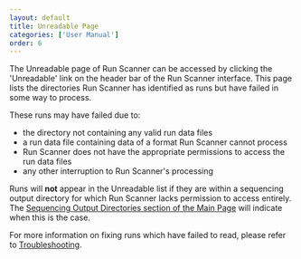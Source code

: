 ```yaml
---
layout: default
title: Unreadable Page
categories: ['User Manual']
order: 6
---
```


<!-- Update this as you update what the Unreadables page looks like -->

The Unreadable page of Run Scanner can be accessed by clicking the 'Unreadable' link on the header bar of the Run Scanner interface. This page lists the directories Run Scanner has identified as runs but have failed in some way to process. 

These runs may have failed due to:
* the directory not containing any valid run data files
* a run data file containing data of a format Run Scanner cannot process
* Run Scanner does not have the appropriate permissions to access the run data files
* any other interruption to Run Scanner's processing

Runs will **not** appear in the Unreadable list if they are within a sequencing output directory for which Run Scanner lacks permission to access entirely. The <a href="main.html#sequencers">Sequencing Output Directories section of the Main Page</a> will indicate when this is the case.

For more information on fixing runs which have failed to read, please refer to <a href="troubleshooting.html#Unreadable">Troubleshooting</a>.
